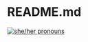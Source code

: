 # README.md
[![she/her pronouns](https://img.shields.io/badge/pronouns-xie%2Fxer-orange)](https://pronoun.is/xie?or=she)
